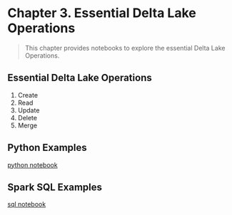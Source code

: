 # Chapter 3. Essential Delta Lake Operations
> This chapter provides notebooks to explore the essential Delta Lake Operations.

## Essential Delta Lake Operations
1. Create
2. Read
3. Update
4. Delete
5. Merge

## Python Examples
[python notebook](./ch3-2-python.ipynb)

## Spark SQL Examples
[sql notebook](./ch3-1-sql.ipynb)

